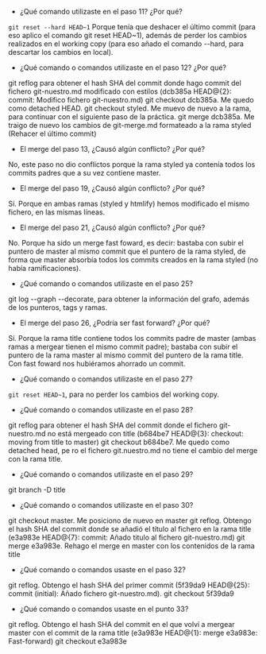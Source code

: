 - ¿Qué comando utilizaste en el paso 11? ¿Por qué?

`git reset --hard HEAD~1`
Porque tenía que deshacer el último commit (para eso aplico el comando git reset HEAD~1), además de perder los cambios realizados en el working copy (para eso añado el comando --hard, para descartar los cambios en local).

- ¿Qué comando o comandos utilizaste en el paso 12? ¿Por qué?

git reflog para obtener el hash SHA del commit donde hago commit del fichero git-nuestro.md modificado con estilos (dcb385a HEAD@{2}: commit: Modifico fichero git-nuestro.md)
git checkout dcb385a. Me quedo como detached HEAD.
git checkout styled. Me muevo de nuevo a la rama, para continuar con el siguiente paso de la práctica.
git merge dcb385a. Me traigo de nuevo los cambios de git-merge.md formateado a la rama styled (Rehacer el último commit)

- El merge del paso 13, ¿Causó algún conflicto? ¿Por qué?

No, este paso no dio conflictos porque la rama styled ya contenía todos los commits padres que a su vez contiene master.

- El merge del paso 19, ¿Causó algún conflicto? ¿Por qué?

Sí. Porque en ambas ramas (styled y htmlify) hemos modificado el mismo fichero, en las mismas líneas.

- El merge del paso 21, ¿Causó algún conflicto? ¿Por qué?

No. Porque ha sido un merge fast foward, es decir: bastaba con subir el puntero de master al mismo commit que el puntero de la rama styled, de forma que master absorbía todos los commits creados en la rama styled (no había ramificaciones).

- ¿Qué comando o comandos utilizaste en el paso 25?

git log --graph --decorate, para obtener la información del grafo, además de los punteros, tags y ramas.

- El merge del paso 26, ¿Podría ser fast forward? ¿Por qué?

Sí. Porque la rama title contiene todos los commits padre de master (ambas ramas a mergear tienen el mismo commit padre); bastaba con subir el puntero de la rama master al mismo commit del puntero de la rama title. Con fast foward nos hubiéramos ahorrado un commit.

- ¿Qué comando o comandos utilizaste en el paso 27?

`git reset HEAD~1`, para no perder los cambios del working copy.

- ¿Qué comando o comandos utilizaste en el paso 28?

git reflog para obtener el hash SHA del commit donde el fichero git-nuestro.md no está mergeado con title (b684be7 HEAD@{3}: checkout: moving from title to master)
git checkout b684be7. Me quedo como detached head, pe
ro el fichero git.nuestro.md no tiene el cambio del merge con la rama title.

- ¿Qué comando o comandos utilizaste en el paso 29?

git branch -D title

- ¿Qué comando o comandos utilizaste en el paso 30?

git checkout master. Me posiciono de nuevo en master
git reflog. Obtengo el hash SHA del commit donde se añadió el título al fichero en la rama title (e3a983e HEAD@{7}: commit: Añado titulo al fichero git-nuestro.md)
git merge e3a983e. Rehago el merge en master con los contenidos de la rama title

- ¿Qué comando o comandos usaste en el paso 32?

git reflog. Obtengo el hash SHA del primer commit (5f39da9 HEAD@{25}: commit (initial): Añado fichero git-nuestro.md).
git checkout 5f39da9

- ¿Qué comando o comandos usaste en el punto 33?

git reflog. Obtengo el hash SHA del commit en el que volví a mergear master con el commit de la rama title (e3a983e HEAD@{1}: merge e3a983e: Fast-forward)
git checkout e3a983e
